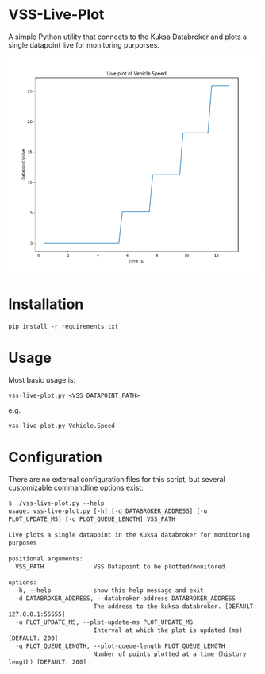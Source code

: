 # VSS-Live-Plot

A simple Python utility that connects to the Kuksa Databroker and plots a single datapoint live for monitoring purporses.

![Screenshot of liveplot of Vehicle.Speed](res/screenshot_vss_speed.png)

# Installation

```shell
pip install -r requirements.txt
```

# Usage

Most basic usage is:

```shell
vss-live-plot.py <VSS_DATAPOINT_PATH>
```

e.g.

```shell
vss-live-plot.py Vehicle.Speed
```

# Configuration

There are no external configuration files for this script, but several customizable commandline options exist:

```shell
$ ./vss-live-plot.py --help
usage: vss-live-plot.py [-h] [-d DATABROKER_ADDRESS] [-u PLOT_UPDATE_MS] [-q PLOT_QUEUE_LENGTH] VSS_PATH

Live plots a single datapoint in the Kuksa databroker for monitoring purposes

positional arguments:
  VSS_PATH              VSS Datapoint to be plotted/monitored

options:
  -h, --help            show this help message and exit
  -d DATABROKER_ADDRESS, --databroker-address DATABROKER_ADDRESS
                        The address to the kuksa databroker. [DEFAULT: 127.0.0.1:55555]
  -u PLOT_UPDATE_MS, --plot-update-ms PLOT_UPDATE_MS
                        Interval at which the plot is updated (ms) [DEFAULT: 200]
  -q PLOT_QUEUE_LENGTH, --plot-queue-length PLOT_QUEUE_LENGTH
                        Number of points plotted at a time (history length) [DEFAULT: 200]
```